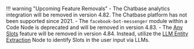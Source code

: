 
!!! warning "Upcoming Feature Removals"
    - The Chatbase analytics integration will be removed in version 4.82. The Chatbase platform has not been supported since 2021.
    - The `facebook-bot-messenger` module within a Code Node is deprecated and will be removed in version 4.83.
    - The [Any Slots](https://docs.cognigy.com/ai/empower/nlu/slots-and-lexicons/any-slots/) feature will be removed in version 4.84. Instead, utilize the [LLM Entity Extraction](https://docs.cognigy.com/ai/nodes/other-nodes/llm-entity-extract/) Node to identify Slots in the user input via LLMs.

